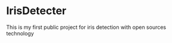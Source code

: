 IrisDetecter
============

This is my first public project for iris detection with open sources technology
